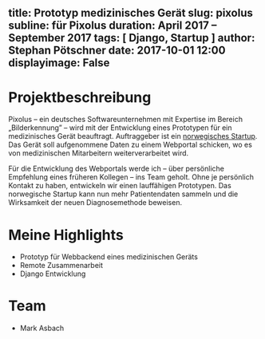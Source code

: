 title: Prototyp medizinisches Gerät
slug: pixolus
subline: für Pixolus
duration: April 2017 – September 2017
tags: [ Django, Startup ]
author: Stephan Pötschner
date: 2017-10-01 12:00
displayimage: False
---

# Projektbeschreibung

Pixolus – ein deutsches Softwareunternehmen mit Expertise im Bereich „Bilderkennung” – wird mit der Entwicklung eines 
Prototypen für ein medizinisches Gerät beauftragt. Auftraggeber ist ein <a target="_blank" href="https://odimedical.com/">norwegisches Startup</a>.   
Das Gerät soll aufgenommene Daten zu einem Webportal schicken, wo es von medizinischen Mitarbeitern weiterverarbeitet wird.

Für die Entwicklung des Webportals werde ich – über persönliche Empfehlung eines früheren Kollegen – ins Team geholt.
Ohne je persönlich Kontakt zu haben, entwickeln wir einen lauffähigen Prototypen. 
Das norwegische Startup kann nun mehr Patientendaten sammeln und die Wirksamkeit 
der neuen Diagnosemethode beweisen.


# Meine Highlights

* Prototyp für Webbackend eines medizinischen Geräts 
* Remote Zusammenarbeit
* Django Entwicklung

# Team

* Mark Asbach

